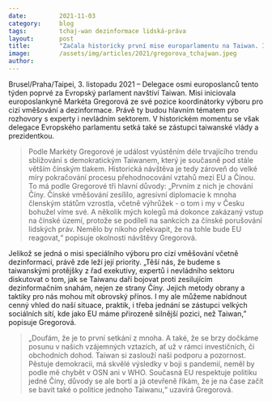 ```yaml
---
date:         2021-11-03
category:     blog
tags:         tchaj-wan dezinformace lidská-práva
layout:       post
title:        "Začala historicky první mise europarlamentu na Taiwan. Iniciovala ji europoslankyně Markéta Gregorová"
image:        /assets/img/articles/2021/gregorova_tchajwan.jpeg
author:       
---
```


Brusel/Praha/Taipei, 3. listopadu 2021 – Delegace osmi europoslanců tento týden poprvé za Evropský parlament navštíví Taiwan. Misi iniciovala europoslankyně Markéta Gregorová ze své pozice koordinátorky výboru pro cizí vměšování a dezinformace. Právě ty budou hlavním tématem pro rozhovory s experty i nevládním sektorem. V historickém momentu se však delegace Evropského parlamentu setká také se zástupci taiwanské vlády a prezidentkou.

> Podle Markéty Gregorové je událost vyústěním déle trvajícího trendu sbližování s demokratickým Taiwanem, který je současně pod stále větším čínským tlakem. Historická návštěva je tedy zároveň do velké míry pokračování procesu přehodnocování vztahů mezi EU a Čínou. To má podle Gregorové tři hlavní důvody: „Prvním z nich je chování Číny. Čínské vměšování zesílilo, agresivní diplomacie k mnoha členským státům vzrostla, včetně výhrůžek - o tom i my v Česku bohužel víme své. A několik mých kolegů má dokonce zakázaný vstup na čínské území, protože se podíleli na sankcích za čínské porušování lidských práv. Nemělo by nikoho překvapit, že na tohle bude EU reagovat,“ popisuje okolnosti návštěvy Gregorová.

Jelikož se jedná o misi speciálního výboru pro cizí vměšování včetně dezinformací, právě zde leží její priority. „Těší nás, že budeme s taiwanskými protějšky z řad exekutivy, expertů i nevládního sektoru diskutovat o tom, jak se Taiwanu daří bojovat proti zesilujícím dezinformačním snahám, nejen ze strany Číny. Jejich metody obrany a taktiky pro nás mohou mít obrovský přínos. I my ale můžeme nabídnout cenný vhled do naší situace, praktik, i třeba jednání se zástupci velkých sociálních sítí, kde jako EU máme přirozeně silnější pozici, než Taiwan,” popisuje Gregorová.

> „Doufám, že je to první setkání z mnoha. A také, že se brzy dočkáme posunu v našich vzájemných vztazích, ať už v rámci investičních, či obchodních dohod. Taiwan si zaslouží naši podporu a pozornost. Pěstuje demokracii, má skvělé výsledky v boji s pandemií, neměl by podle mě chybět v OSN ani v WHO. Současná EU respektuje politiku jedné Číny, důvody se ale bortí a já otevřeně říkám, že je na čase začít se bavit také o politice jednoho Taiwanu,“ uzavírá Gregorová.
